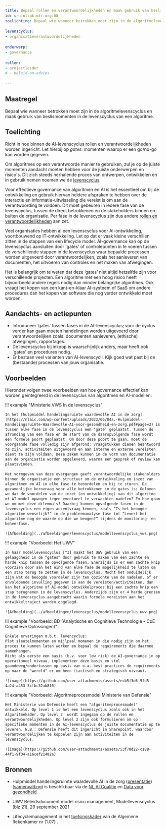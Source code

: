 ```yaml
---
title: Bepaal rollen en verantwoordelijkheden en maak gebruik van beslismomenten in de algoritmelevenscyclus
id: urn:nl:ak:mtr:org:08
toelichting: Bepaal wie wanneer betrokken moet zijn in de algoritmelevenscyclus en maak gebruik van beslismomenten in de levenscyclus van een algoritme.

levenscyclus:
- organisatieverantwoordelijkheden

onderwerp:
- governance

rollen:
- projectleider
# - beleid-en-advies

---
```


<!-- tags -->

## Maatregel

Bepaal wie wanneer betrokken moet zijn in de algoritmelevenscyclus en maak gebruik van beslismomenten in de levenscyclus van een algoritme.

## Toelichting

Richt in hoe binnen de AI-levenscyclus rollen en verantwoordelijkheden worden ingericht. 
Let hierbij op _gates_: momenten waarop er een go/no-go kan worden gegeven.


Om algoritmes op een verantwoorde manier te gebruiken, zul je op de juiste momenten aandacht moeten hebben voor de juiste onderwerpen en risico's. Dit zich steeds herhalende proces van ontwerpen, ontwikkelen en in gebruik nemen noemen we de [levenscyclus](https://minbzk.github.io/Algoritmekader/levenscyclus/). 

Voor effectieve governance van algoritmen en AI is het essentieel om bij de ontwikkeling en gebruik hiervan heldere afspraken te hebben over de interactie en informatie-uitwisseling die vereist is om aan de verantwoording te voldoen. 
Dit moet gebeuren in iedere fase van de levenscyclus, tussen de direct betrokkenen en de stakeholders binnen en buiten de organisatie. 
Per fase in de levenscyclus zijn dus andere [rollen en verantwoordelijkheden](rollen-en-verantwoordelijkheden.md) aan zet. 

Veel organisaties hebben al een levenscyclus voor AI-ontwikkeling, voortbouwend op IT-ontwikkeling. 
Let op dat er vaak kleine verschillen zitten in de stappen van een lifecycle model.
AI-governance kan op de levenscyclus aansluiten door 'gates' of controlepunten in te voeren tussen de verschillende stappen in de levenscyclus waar bepaalde processen worden uitgevoerd door verantwoordelijken, zoals het aanleveren van documenten, het uitvoeren van controles en het maken van afwegingen. 

Het is belangrijk om te weten dat deze ‘gates’ niet altijd hetzelfde zijn voor verschillende projecten. 
Een algoritme met een hoog risico heeft bijvoorbeeld andere regels nodig dan minder belangrijke algoritmes. 
Ook vraagt het kopen van een kant-en-klaar AI-systeem of SaaS om andere procedures dan het kopen van software die nog verder ontwikkeld moet worden.
 
## Aandachts- en actiepunten
* Introduceer ‘gates’ tussen fases in de AI-levenscyclus; voor de cyclus verder kan gaan moeten handelingen worden uitgevoerd door verantwoordelijken zoals: documenten aanleveren, (ethische) afwegingen, rapportages.
* De levenscyclus bij inkoop is waarschijnlijk anders, maar heeft ook 'gates' en procedures nodig.
* Er bestaan veel varianten van AI-levenscycli. Kijk goed wat past bij de (bestaande) processen van jouw organisatie. 

## Voorbeelden

Hieronder volgen twee voorbeelden van hoe governance effectief kan worden geïntegreerd in de levenscyclus van algoritmen en AI-modellen:

!!! example "Ministerie VWS In de levenscyclus"

    In het [hulpmiddel handelingsruimte waardevolle AI in de zorg](https://nlaic.com/wp-content/uploads/2022/06/04a.-Hulpmiddel-Handelingsruimte-Waardevolle-AI-voor-gezondheid-en-zorg.pdf#page=3) is tussen elke fase in de levenscyclus een ‘gate’ geplaatst. Tussen de afronding van een fase en de start van de daaropvolgende fase wordt een formele poort geplaatst. Om door deze poort te gaan, moet de voorgaande fase volledig zijn afgerond: vraagstukken dienen beantwoord te zijn, activiteiten uitgevoerd en aan interne en externe vereisten dient te zijn voldaan. Deze zaken kunnen in de vorm van documentatie aan de organisatie worden opgeleverd, waarna een gesprek of review kan plaatsvinden.

    Het vormgeven van deze overgangen geeft verantwoordelijke stakeholders binnen de organisatie een structuur om de ontwikkeling en inzet van algoritmen en AI in elke fase te beoordelen en bij te sturen. De gezamenlijke kernvraag voor alle betrokkenen in de gates is: Geloven we dat de voordelen van de inzet (en ontwikkeling) van dit algoritme of AI-model opwegen tegen eventueel te verwachten nadelen? En hoe gaan we om met deze dilemma's? Daarbij kunnen opvolgende fasen in de levenscyclus een eigen accentvraag kennen, zoals “Is het beoogde algoritme wenselijk?” in de probleemanalyse fase tot “Levert het algoritme nog de waarde op die we beogen?” tijdens de monitoring- en beheerfase.

    ![Afbeelding](../afbeeldingen/levenscyclus/modellevenscyclus_vws.png)

!!! example "Voorbeeld: Het UWV" 

    In haar modellevenscyclus [^3] maakt het UWV gebruik van een gelaagdheid in de “gates” door gebruik te maken van een zachte en harde knip tussen de opvolgende fasen. Enerzijds is er een zachte knip voorzien door aan het eind van elke fase de mogelijkheid te laten om een stap terug te zetten in de levenscyclus. Mocht het onduidelijk zijn wat de beoogde voordelen zijn ten opzichte van de nadelen, of er onvoldoende invulling gegeven is aan de vereisten/activiteiten, dan kan het algoritme of AI-model ontwikkelproces bij een zachte knip een stap terugnemen in de levenscyclus. Anderzijds zijn er 4 harde grenzen in de levenscyclus aangebracht waarin formele vereisten aan het ontwikkeltraject worden opgelegd.

    ![Afbeelding](../afbeeldingen/levenscyclus/modellevenscyclus_uwv.png)


!!! example "Voorbeeld: BD (Analytische en Cognitieve Technologie - CoE Cognitieve Oplossingen)"

    Enkele ervaringen m.b.t. levencyclus:
    Plot sleutelmomenten en mijlpaal momenen in die nodig zijn om het proces te kunnen laten werken en bepaal de requirements die daarmee samenhangen.
    Richt als eerste een basis (b.v. voor low risk) de AI-governance in op operationeel niveau, implementeer deze basis en stel gaandeweg/ondertussen op basis van o.a. best practices de requirements op naar de "wereld" er om heen (tactisch en strategisch niveau). 

    ![image](https://github.com/user-attachments/assets/ecb5f3d6-9fd5-4a24-a453-3cfbc32ab810)

!!! example "Voorbeeld: Algoritmeprocesmodel Ministerie van Defensie"

    Het Ministerie van Defensie heeft een "algoritmeprocesmodel" ontwikkeld. Op level 1 is het een levenscyclus zoals ook in het Algoritmekader. Op level 2  wordt ingegaan op de rollen en verantwoordelijkheden. Op level 3 zijn ook formulieren om op specifieke momenten in de AI-levenscyclus de juiste documentatie op te leveren. N.B.: Defensie heeft dit ingericht in Sharepoint, waardoor verantwoordelijken te koppelen zijn aan activiteiten in de levenscyclus.

    ![image](https://github.com/user-attachments/assets/53f70d22-c188-44f1-9f04-a16cef21482a)


 
## Bronnen

- Hulpmiddel handelingsruimte waardevolle AI in de zorg ([presentatie](https://nlaic.com/wp-content/uploads/2022/06/04a.-Hulpmiddel-Handelingsruimte-Waardevolle-AI-voor-gezondheid-en-zorg.pdf))([samenvatting](https://nlaic.com/wp-content/uploads/2022/08/NLAIC_AI-Lifecycle-management-in-de-zorg-samenvatting_V1.2.pdf)) is beschikbaar via de [NL AI Coalitie](https://nlaic.com/toepassingsgebied/gezondheid-en-zorg/) en [Data voor gezondheid](https://www.datavoorgezondheid.nl/wegwijzer-ai-in-de-zorg/documenten/publicaties/2021/07/15/hulpmiddel-handelingsruimte-waardevolle-ai-voor-gezondheid)

- UWV Beleidsdocument model risico management, Modellevenscyclus (blz 21), 29 september 2021
- Lifecyclemanagement in het [toetsingskader](https://www.rekenkamer.nl/onderwerpen/algoritmes/documenten/publicaties/2024/05/15/het-toetsingskader-aan-de-slag) van de Algemene Rekenkamer nr (1.07) .

